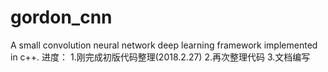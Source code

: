 # gordon_cnn
A small convolution neural network deep learning framework implemented in c++.
进度：
1.刚完成初版代码整理(2018.2.27)
2.再次整理代码
3.文档编写
